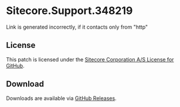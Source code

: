 # Sitecore.Support.348219
Link is generated incorrectly, if it contacts only from &quot;http&quot;

## License  
This patch is licensed under the [Sitecore Corporation A/S License for GitHub](https://github.com/sitecoresupport/Sitecore.Support.348219/blob/master/LICENSE).  

## Download  
Downloads are available via [GitHub Releases](https://github.com/sitecoresupport/Sitecore.Support.348219/releases).  
